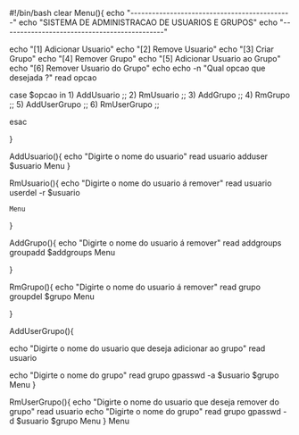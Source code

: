 #!/bin/bash
clear
Menu(){
echo "---------------------------------------------"
echo "SISTEMA DE ADMINISTRACAO DE USUARIOS E GRUPOS"
echo "---------------------------------------------"

echo "[1] Adicionar Usuario"
echo "[2] Remove Usuario"
echo "[3] Criar Grupo"
echo "[4] Remover Grupo"
echo "[5] Adicionar Usuario ao Grupo"
echo "[6] Remover Usuario do Grupo"
echo
echo -n "Qual opcao que desejada ?"
read opcao


case $opcao in
	1) AddUsuario ;;
	2) RmUsuario ;;
	3) AddGrupo ;;
	4) RmGrupo ;;
	5) AddUserGrupo ;;
	6) RmUserGrupo ;;
 
esac

}

AddUsuario(){
echo "Digirte o nome do usuario"
read usuario
adduser $usuario
	Menu
}

RmUsuario(){
echo "Digirte o nome do usuario á remover"
read usuario
userdel -r $usuario

	Menu
}

AddGrupo(){
echo "Digirte o nome do usuario á remover"
read addgroups
groupadd $addgroups
	Menu

}


RmGrupo(){
echo "Digirte o nome do usuario á remover"
read grupo
groupdel $grupo
	Menu

}

AddUserGrupo(){

echo "Digirte o nome do usuario que deseja adicionar ao grupo"
read usuario

echo "Digirte o nome do grupo"
read grupo
gpasswd -a $usuario $grupo
	Menu
}

RmUserGrupo(){
echo "Digirte o nome do usuario que deseja remover do grupo"
read usuario
echo "Digirte o nome do grupo"
read grupo
gpasswd -d $usuario $grupo
	Menu
}
Menu
